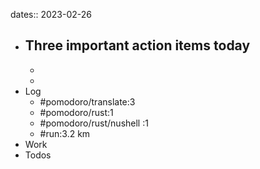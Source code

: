 dates:: 2023-02-26

- Three important action items today
	- 
	- 
	- 
- Log
	- #pomodoro/translate:3
	- #pomodoro/rust:1
	- #pomodoro/rust/nushell :1
	- #run:3.2 km
- Work
- Todos
